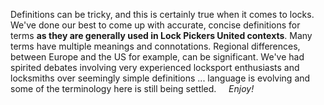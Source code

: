 Definitions can be tricky, and this is certainly true when it comes to locks. We've done our best to come up with accurate, concise definitions for terms **as they are generally used in Lock Pickers United contexts**. Many terms have multiple meanings and connotations. Regional differences, between Europe and the US for example, can be significant. We've had spirited debates involving very experienced locksport enthusiasts and locksmiths over seemingly simple definitions ... language is evolving and some of the terminology here is still being settled. &nbsp; &nbsp; *Enjoy!*